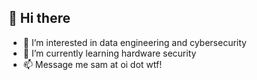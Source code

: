 ## 👋 Hi there
- 👀 I’m interested in data engineering and cybersecurity
- 🌱 I’m currently learning hardware security
- 📫 Message me sam at oi dot wtf!

<!---
MisterDoobDoob/MisterDoobDoob is a ✨ special ✨ repository because its `README.md` (this file) appears on your GitHub profile.
You can click the Preview link to take a look at your changes.
--->
